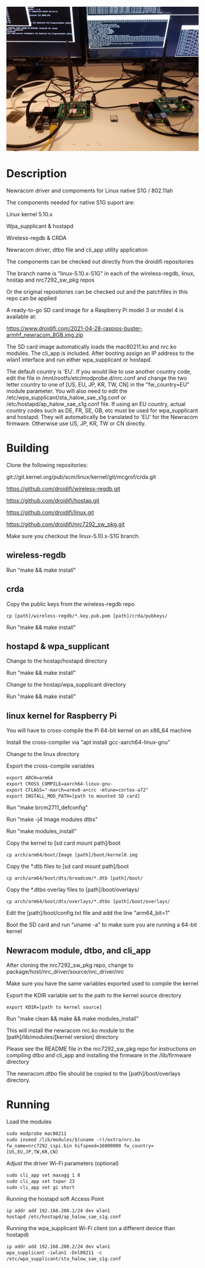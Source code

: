 ![Silex SX-NEWAH EVK](https://github.com/droidifi/newracom-s1g/blob/master/SX-NEWAH-new-driver.jpg)

# Description
Newracom driver and compoments for Linux native S1G / 802.11ah

The components needed for native S1G suport are:

Linux kernel 5.10.x 

Wpa_supplicant & hostapd

Wireless-regdb & CRDA

Newracom driver, dtbo file and cli_app utility application

The components can be checked out directly from the droidifi repositories

The branch name is "linux-5.10.x-S1G" in each of the wireless-regdb, linux,
hostap and nrc7292_sw_pkg repos

Or the original repositories can be checked out and the patchfiles in this repo
can be applied

A ready-to-go SD card image for a Raspberry Pi model 3 or model 4 is available at:

https://www.droidifi.com/2021-04-28-raspios-buster-armhf_newracom_8GB.img.zip 

The SD card image automatically loads the mac80211.ko and nrc.ko modules. The cli_app is included. 
After booting assign an IP address to the wlan1 interface and run either wpa_supplicant or hostapd.

The default country is 'EU'. If you would like to use another country code, edit the file in
/mnt/rootfs/etc/modprobe.d/nrc.conf and change the two letter country to one of [US, EU, JP, KR, TW, CN] 
in the "fw_country=EU" module parameter. You will also need to edit the 
/etc/wpa_supplicant/sta_halow_sae_s1g.conf or /etc/hostapd/ap_halow_sae_s1g.conf file. 
If using an EU country, actual country codes such as DE, FR, SE, GB, etc must be used for wpa_supplicant and hostapd. 
They will automatically be translated to 'EU' for the Newracom firmware. Otherwise use US, JP, KR, TW or CN directly.

# Building

Clone the following repositories:

git://git.kernel.org/pub/scm/linux/kernel/git/mcgrof/crda.git

https://github.com/droidifi/wireless-regdb.git

https://github.com/droidifi/hostap.git

https://github.com/droidifi/linux.git

https://github.com/droidifi/nrc7292_sw_pkg.git

Make sure you checkout the linux-5.10.x-S1G branch.

## wireless-regdb

Run "make && make install"

## crda

Copy the public keys from the wireless-regdb repo

```
cp [path]/wireless-regdb/*.key.pub.pem [path]/crda/pubkeys/
```
Run "make && make install"

## hostapd & wpa_supplicant

Change to the hostap/hostapd directory

Run "make && make install"

Change to the hostap/wpa_supplicant directory

Run "make && make install"

## linux kernel for Raspberry Pi
You will have to cross-compile the Pi 64-bit kernel on an x86_64 machine

Install the cross-compiler via "apt install gcc-aarch64-linux-gnu"

Change to the linux directory

Export the cross-compile variables
```
export ARCH=arm64
export CROSS_COMPILE=aarch64-linux-gnu-
export CFLAGS="-march=armv8-a+crc -mtune=cortex-a72"
export INSTALL_MOD_PATH=[path to mounted SD card]
```
Run "make brcm2711_defconfig"

Run "make -j4 Image modules dtbs"

Run "make modules_install"

Copy the kernel to [sd card mount path]/boot
```
cp arch/arm64/boot/Image [path]/boot/kernel8.img
```
Copy the *.dtb files to [sd card mount path]/boot
```
cp arch/arm64/boot/dts/broadcom/*.dtb [path]/boot/
```
Copy the *.dtbo overlay files to [path]/boot/overlays/
```
cp arch/arm64/boot/dts/overlays/*.dtbo [path]/boot/overlays/
```
Edit the [path]/boot/config.txt file and add the line "arm64_bit=1"

Boot the SD card and run "uname -a" to make sure you are running a 64-bit kernel

## Newracom module, dtbo, and cli_app

After cloning the nrc7292_sw_pkg repo, change to package/host/nrc_driver/source/nrc_driver/nrc

Make sure you have the same variables exported used to compile the kernel

Export the KDIR variable set to the path to the kernel source directory
```
export KDIR=[path to kernel source]
```
Run "make clean && make && make modules_install"

This will install the newracom nrc.ko module to the [path]/lib/modules/[kernel version] directory

Please see the README file in the nrc7292_sw_pkg repo for instructions on compiling dtbo and cli_app and
installing the firmware in the /lib/firmware directory

The newracom.dtbo file should be copied to the [path]/boot/overlays directory.

# Running
Load the modules
```
sudo modprobe mac80211
sudo insmod /lib/modules/$(uname -r)/extra/nrc.ko fw_name=nrc7292_cspi.bin hifspeed=16000000 fw_country=[US,EU,JP,TW,KR,CN]
```
Adjust the driver Wi-Fi parameters (optional)
```
sudo cli_app set maxagg 1 8
sudo cli_app set txpwr 23
sudo cli_app set gi short
```
Running the hostapd soft Access Point
```
ip addr add 192.168.200.1/24 dev wlan1
hostapd /etc/hostapd/ap_halow_sae_s1g.conf
```
Running the wpa_supplicant Wi-Fi client (on a different device than hostapd)
```
ip addr add 192.168.200.2/24 dev wlan1
wpa_supplicant -iwlan1 -Dnl80211 -c /etc/wpa_supplicant/sta_halow_sae_s1g.conf 
```
